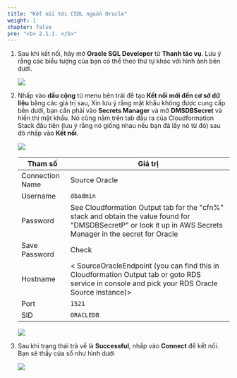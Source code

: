 ```yaml
---
title: "Kết nối tới CSDL nguồn Oracle"
weight: 1
chapter: false
pre: "<b> 2.1.1. </b>"
---
```


1. Sau khi kết nối, hãy mở **Oracle SQL Developer** từ **Thanh tác vụ**. Lưu ý rằng các biểu tượng của bạn có thể theo thứ tự khác với hình ảnh bên dưới.

    ![](/images/2/1/1/0001.png?width=50pc)

1. Nhấp vào **dấu cộng** từ menu bên trái để tạo **Kết nối mới đến cơ sở dữ liệu** bằng các giá trị sau, Xin lưu ý rằng mật khẩu không được cung cấp bên dưới, bạn cần phải vào **Secrets Manager** và mở **DMSDBSecret** và hiển thị mật khẩu. Nó cũng nằm trên tab đầu ra của Cloudformation Stack đầu tiên (lưu ý rằng nó giống nhau nếu bạn đã lấy nó từ đó) sau đó nhấp vào **Kết nối**.

    ![](/images/2/1/1/0002.png?width=90pc)

    |  Tham số	 |  Giá trị  |
    |----------------|-------------------------|
    |  Connection Name	 |  Source Oracle  |
    |  Username	 |  `dbadmin`  |
    |  Password	 |  See Cloudformation Output tab for the "cfn%" stack and obtain the value found for "DMSDBSecretP" or look it up in AWS Secrets Manager in the secret for Oracle  |
    |  Save Password	 |  Check  |
    |  Hostname  | 	< SourceOracleEndpoint (you can find this in Cloudformation Output tab or goto RDS service in console and  pick your RDS Oracle Source instance)>  |
    |  Port	 |  `1521`  |
    |  SID	 |  `ORACLEDB`  |

    ![](/images/2/1/1/0003.png?width=80pc)

1. Sau khi trạng thái trả về là **Successful**, nhấp vào **Connect** để kết nối. Bạn sẽ thấy cửa sổ như hình dưới

    ![](/images/2/1/1/0004.png?width=30pc)